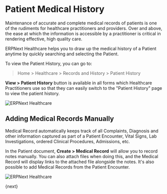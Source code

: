 <!-- add-breadcrumbs -->
# Patient Medical History

Maintenance of accurate and complete medical records of patients is one of the rudiments for healthcare practitioners and providers. Over and above, the ease at which the information is accessible by a practitioner is critical in rendering effective, high quality care.

ERPNext Healthcare helps you to draw up the medical history of a Patient anytime by quickly searching and selecting the Patient.

To view the Patient History, you can go to:

> Home > Healthcare > Records and History > Patient History

**View > Patient History** button is available in all forms which Healthcare Practitioners use so that they can easily switch to the "Patient  History" page to view the patient history.

<img class="screenshot" alt="ERPNext Healthcare" src="{{docs_base_url}}/assets/img/healthcare/medical_record_1.png">

## Adding Medical Records Manually

Medical Record automatically keeps track of all Complaints, Diagnosis and other information captured as part of a Patient Encounter, Vital Signs, Lab Investigations, ordered Clinical Procedures, Admissions, etc.

In the Patient document, **Create > Medical Record** will allow you to record notes manually. You can also attach files when doing this, and the Medical Record will display links to the attached file alongside the notes. It's also possible to add Medical Records from the Patient Encounter.

<img class="screenshot" alt="ERPNext Healthcare" src="{{docs_base_url}}/assets/img/healthcare/medical_record_2.png">

{next}
